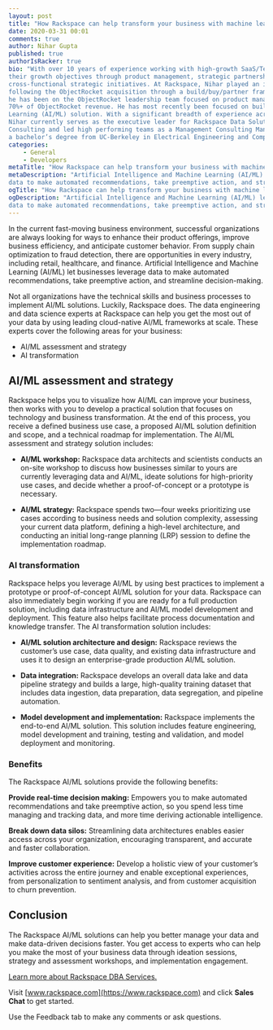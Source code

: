 ```yaml
---
layout: post
title: "How Rackspace can help transform your business with machine learning and artificial intelligence"
date: 2020-03-31 00:01
comments: true
author: Nihar Gupta
published: true
authorIsRacker: true
bio: "With over 10 years of experience working with high-growth SaaS/Tech companies, Nihar has helped companies achieve
their growth objectives through product management, strategic partnerships, corporate development efforts, and executing
cross-functional strategic initiatives. At Rackspace, Nihar played an integral role in crafting the company's database strategy
following the ObjectRocket acquisition through a build/buy/partner framework for approaching new database markets.  Since then,
he has been on the ObjectRocket leadership team focused on product management and executing critical partnerships that underpin
70%+ of ObjectRocket revenue. He has most recently been focused on building out Rackspace's Artificial Intelligence and Machine
Learning (AI/ML) solution. With a significant breadth of experience across strategy, finance, product, sales, and marketing,
Nihar currently serves as the executive leader for Rackspace Data Solutions. Prior to Rackspace, Nihar spent 4 years at Deloitte
Consulting and led high performing teams as a Management Consulting Manager. Nihar has an MBA from the University of Texas-Austin and
a bachelor’s degree from UC-Berkeley in Electrical Engineering and Computer Science."
categories:
    - General
    - Developers
metaTitle: "How Rackspace can help transform your business with machine learning and artificial intelligence"
metaDescription: "Artificial Intelligence and Machine Learning (AI/ML) let businesses leverage
data to make automated recommendations, take preemptive action, and streamline decision-making."
ogTitle: "How Rackspace can help transform your business with machine learning and artificial intelligence"
ogDescription: "Artificial Intelligence and Machine Learning (AI/ML) let businesses leverage
data to make automated recommendations, take preemptive action, and streamline decision-making."
---
```


In the current fast-moving business environment, successful organizations are always looking for ways to enhance their product offerings,
improve business efficiency, and anticipate customer behavior. From supply chain optimization to fraud detection, there are opportunities
in every industry, including retail, healthcare, and finance. Artificial Intelligence and Machine Learning (AI/ML) let businesses leverage
data to make automated recommendations, take preemptive action, and streamline decision-making.

<!-- more -->

Not all organizations have the technical skills and business processes to implement AI/ML solutions. Luckily,
Rackspace does. The data engineering and data science experts at Rackspace can help you get the most out of your
data by using leading cloud-native AI/ML frameworks at scale. These experts cover the following areas for your business:

- AI/ML assessment and strategy
- AI transformation


## AI/ML assessment and strategy

Rackspace helps you to visualize how AI/ML can improve your business, then works with you to develop a practical
solution that focuses on technology and business transformation. At the end of this process, you receive a defined
business use case, a proposed AI/ML solution definition and scope, and a technical roadmap for implementation.
The AI/ML assessment and strategy solution includes:

- **AI/ML workshop:** Rackspace data architects and scientists conducts an on-site workshop to discuss how businesses similar
to yours are currently leveraging data and AI/ML, ideate solutions for high-priority use cases, and decide whether a
proof-of-concept or a prototype is necessary.

- **AI/ML strategy:** Rackspace spends two&mdash;four weeks prioritizing use cases according to business needs and solution
complexity, assessing your current data platform, defining a high-level architecture, and conducting an initial long-range planning (LRP) session to define the implementation roadmap.


### AI transformation

Rackspace helps you leverage AI/ML by using best practices to implement a prototype or proof-of-concept AI/ML solution
for your data. Rackspace can also immediately begin working if you are ready for a full production solution, including
data infrastructure and AI/ML model development and deployment. This feature also helps facilitate process documentation
and knowledge transfer. The AI transformation solution includes:

- **AI/ML solution architecture and design:** Rackspace reviews the customer’s use case, data quality, and existing data
infrastructure and uses it to design an enterprise-grade production AI/ML solution.

- **Data integration:** Rackspace develops an overall data lake and data pipeline strategy and builds a large,
high-quality training dataset that includes data ingestion, data preparation, data segregation, and pipeline automation.

- **Model development and implementation:** Rackspace implements the end-to-end AI/ML solution. This solution includes feature engineering,
 model development and training, testing and validation, and model deployment and monitoring.


### Benefits

The Rackspace AI/ML solutions provide the following benefits:

**Provide real-time decision making:** Empowers you to make automated recommendations and take preemptive action, so you spend less time managing and tracking data, and more time deriving actionable intelligence.

**Break down data silos:** Streamlining data architectures enables easier access across your organization, encouraging transparent, and accurate and faster collaboration.

**Improve customer experience:** Develop a holistic view of your customer’s activities across the entire journey and enable exceptional experiences, from personalization to sentiment analysis, and from customer acquisition to churn prevention.



## Conclusion

The Rackspace AI/ML solutions can help you better manage your data and make data-driven decisions faster.
You get access to experts who can help you make the most of your business data through ideation sessions,
strategy and assessment workshops, and implementation engagement.


<a class="cta blue" id="cta" href="https://www.rackspace.com/data/dba-services">Learn more about Rackspace DBA Services.</a>

Visit [www.rackspace.com](https://www.rackspace.com) and click **Sales Chat**
to get started.

Use the Feedback tab to make any comments or ask questions.

